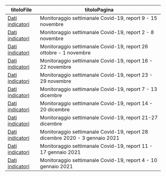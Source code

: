 | titoloFile | titoloPagina |
| --- | --- |
| [Dati indicatori](http://www.salute.gov.it/imgs/C_17_notizie_5182_0_file.pdf) | Monitoraggio settimanale Covid-19, report 9 - 15 novembre  |
| [Dati indicatori](http://www.salute.gov.it/imgs/C_17_notizie_5169_1_file.pdf) | Monitoraggio settimanale Covid-19, report 2 - 8 novembre  |
| [Dati indicatori](http://www.salute.gov.it/portale/news/documenti/Epi_aggiornamenti/allegati/DATI_MONITORAGGIO_9_11_2020.pdf) | Monitoraggio settimanale Covid-19, report 26 ottobre - 1 novembre  |
| [Dati indicatori](http://www.salute.gov.it/imgs/C_17_notizie_5196_1_file.pdf) | Monitoraggio settimanale Covid-19, report 16 - 22 novembre  |
| [Dati indicatori](http://www.salute.gov.it/imgs/C_17_notizie_5209_0_file.pdf) | Monitoraggio settimanale Covid-19, report 23 - 29 novembre  |
| [Dati indicatori](http://www.salute.gov.it/imgs/C_17_notizie_5226_1_file.pdf) | Monitoraggio settimanale Covid-19, report 7 - 13 dicembre  |
| [Dati indicatori](http://www.salute.gov.it/imgs/C_17_notizie_5241_1_file.pdf) | Monitoraggio settimanale Covid-19, report 14 - 20 dicembre  |
| [Dati indicatori](http://www.salute.gov.it/imgs/C_17_notizie_5247_1_file.pdf) | Monitoraggio settimanale Covid-19, report 21-27 dicembre  |
| [Dati indicatori](http://www.salute.gov.it/imgs/C_17_notizie_5259_1_file.pdf) | Monitoraggio settimanale Covid-19, report 28 dicembre 2020 - 3 gennaio 2021  |
| [Dati indicatori](http://www.salute.gov.it/imgs/C_17_monitoraggi_13_0_fileNazionale.pdf) | Monitoraggio settimanale Covid-19, report 11 - 17 gennaio 2021  |
| [Dati indicatori](http://www.salute.gov.it/imgs/C_17_notizie_5268_0_file.pdf) | Monitoraggio settimanale Covid-19, report 4 - 10 gennaio 2021  |

